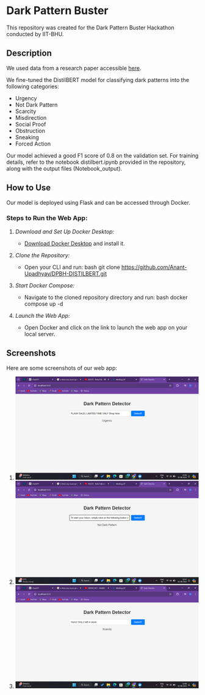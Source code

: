 # Dark Pattern Buster

This repository was created for the Dark Pattern Buster Hackathon conducted by IIT-BHU.

## Description

We used data from a research paper accessible [here](https://www.kaggle.com/datasets/anantup/working-dp/data).

We fine-tuned the DistilBERT model for classifying dark patterns into the following categories:

- Urgency
- Not Dark Pattern
- Scarcity
- Misdirection
- Social Proof
- Obstruction
- Sneaking
- Forced Action

Our model achieved a good F1 score of 0.8 on the validation set. For training details, refer to the notebook distilbert.ipynb provided in the repository, along with the output files (Notebook_output).

## How to Use

Our model is deployed using Flask and can be accessed through Docker.

### Steps to Run the Web App:

1. *Download and Set Up Docker Desktop:*
   - [Download Docker Desktop](https://www.docker.com/products/docker-desktop) and install it.

2. *Clone the Repository:*
   - Open your CLI and run:
     bash
     git clone https://github.com/Anant-Upadhyay/DPBH-DISTILBERT.git
     

3. *Start Docker Compose:*
   - Navigate to the cloned repository directory and run:
     bash
     docker compose up -d
     

4. *Launch the Web App:*
   - Open Docker and click on the link to launch the web app on your local server.

## Screenshots

Here are some screenshots of our web app:

1. ![Screenshot 1](Screenshots/Screenshot%20(73).png)
2. ![Screenshot 2](Screenshots/Screenshot%20(74).png)
3. ![Screenshot 3](Screenshots/Screenshot%20(75).png)



